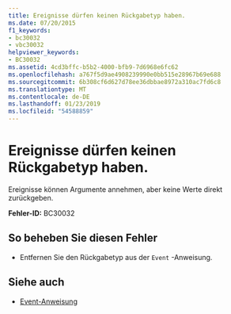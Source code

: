 ```yaml
---
title: Ereignisse dürfen keinen Rückgabetyp haben.
ms.date: 07/20/2015
f1_keywords:
- bc30032
- vbc30032
helpviewer_keywords:
- BC30032
ms.assetid: 4cd3bffc-b5b2-4000-bfb9-7d6968e6fc62
ms.openlocfilehash: a767f5d9ae4908239990e0bb515e28967b69e688
ms.sourcegitcommit: 6b308cf6d627d78ee36dbbae8972a310ac7fd6c8
ms.translationtype: MT
ms.contentlocale: de-DE
ms.lasthandoff: 01/23/2019
ms.locfileid: "54588859"
---
```

# <a name="events-cannot-have-a-return-type"></a>Ereignisse dürfen keinen Rückgabetyp haben.
Ereignisse können Argumente annehmen, aber keine Werte direkt zurückgeben.  
  
 **Fehler-ID:** BC30032  
  
## <a name="to-correct-this-error"></a>So beheben Sie diesen Fehler  
  
-   Entfernen Sie den Rückgabetyp aus der `Event` -Anweisung.  
  
## <a name="see-also"></a>Siehe auch
- [Event-Anweisung](../../visual-basic/language-reference/statements/event-statement.md)
